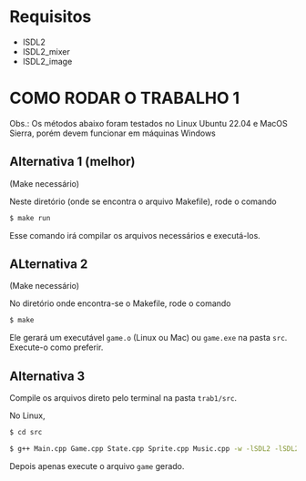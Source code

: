 # Requisitos

- lSDL2
- lSDL2_mixer
- lSDL2_image

# COMO RODAR O TRABALHO 1

Obs.: Os métodos abaixo foram testados no Linux Ubuntu 22.04 e MacOS Sierra, porém devem funcionar em máquinas Windows

## Alternativa 1 (melhor)

(Make necessário)

Neste diretório (onde se encontra o arquivo Makefile), rode o comando

```bash
$ make run
```

Esse comando irá compilar os arquivos necessários e executá-los.

## ALternativa 2

(Make necessário)

No diretório onde encontra-se o Makefile, rode o comando

```bash
$ make
```

Ele gerará um executável `game.o` (Linux ou Mac) ou `game.exe` na pasta `src`. Execute-o como preferir.

## Alternativa 3

Compile os arquivos direto pelo terminal na pasta `trab1/src`.

No Linux,

```bash
$ cd src
```

```bash
$ g++ Main.cpp Game.cpp State.cpp Sprite.cpp Music.cpp -w -lSDL2 -lSDL2_mixer -lSDL2_image -o game
```

Depois apenas execute o arquivo `game` gerado.
